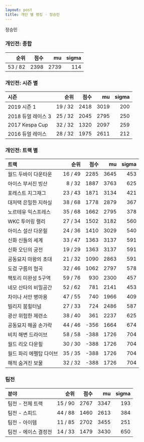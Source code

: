 ```yaml
---
layout: post
title: 개인 별 랭킹 - 정승민
---
```


정승민

### 개인전: 종합

| 순위 | 점수 | mu | sigma |
|---:|---:|---:|---:|
| 53 / 82 | 2398 | 2739 | 114 |

### 개인전: 시즌 별

| 시즌 | 순위 | 점수 | mu | sigma |
|:---|---:|---:|---:|---:|
| 2019 시즌 1 | 19 / 32 | 2418 | 3019 | 200 |
| 2018 듀얼 레이스 3 | 25 / 32 | 2045 | 2795 | 250 |
| 2017 Kespa Cup | 32 / 32 | 1320 | 2097 | 259 |
| 2016 듀얼 레이스 | 28 / 32 | 1975 | 2611 | 212 |

### 개인전: 트랙 별

| 트랙 | 순위 | 점수 | mu | sigma |
|:---|---:|---:|---:|---:|
| 월드 두바이 다운타운 | 16 / 49 | 2285 | 3645 | 453 |
| 아이스 부서진 빙산 | 8 / 32 | 1887 | 3763 | 625 |
| 포레스트 지그재그 | 23 / 43 | 1871 | 3134 | 421 |
| 대저택 은밀한 지하실 | 38 / 68 | 1778 | 2879 | 367 |
| 노르테유 익스프레스 | 35 / 68 | 1662 | 2795 | 378 |
| WKC 투어링 랠리 | 27 / 34 | 1502 | 3182 | 560 |
| 아이스 설산 다운힐 | 24 / 36 | 1410 | 3029 | 540 |
| 신화 신들의 세계 | 33 / 47 | 1363 | 3137 | 591 |
| 신화 오딘의 궁전 | 19 / 29 | 1363 | 3137 | 591 |
| 공동묘지 마왕의 초대 | 21 / 32 | 1090 | 2863 | 591 |
| 도검 구름의 협곡 | 32 / 46 | 1062 | 2797 | 578 |
| 팩토리 미완성 5구역 | 59 / 76 | 930 | 2300 | 457 |
| 네모 산타의 비밀공간 | 52 / 62 | 781 | 2141 | 453 |
| 차이나 서안 병마용 | 47 / 55 | 740 | 1966 | 409 |
| 빌리지 붐힐터널 | 27 / 33 | 724 | 2486 | 587 |
| 광산 위험한 제련소 | 38 / 40 | 361 | 2237 | 625 |
| 공동묘지 해골 손가락 | 44 / 46 | -356 | 1664 | 674 |
| 비치 해변 드라이브 | 58 / 58 | -388 | 1726 | 704 |
| 월드 리오 다운힐 | 30 / 30 | -388 | 1726 | 704 |
| 월드 파리 에펠탑 다이브 | 35 / 35 | -388 | 1726 | 704 |
| 해적 숨겨진 보물 | 32 / 32 | -388 | 1726 | 704 |

### 팀전

| 분야 | 순위 | 점수 | mu | sigma |
|:---|---:|---:|---:|---:|
| 팀전 - 전체 트랙 | 15 / 90 | 2767 | 3347 | 193 |
| 팀전 - 스피드 | 44 / 88 | 1460 | 2613 | 384 |
| 팀전 - 아이템 | 11 / 85 | 2702 | 3455 | 251 |
| 팀전 - 에이스 결정전 | 14 / 33 | 1479 | 3430 | 650 |
